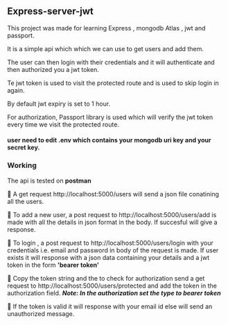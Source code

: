 ## Express-server-jwt
  This project was made for learning Express , mongodb Atlas , jwt and passport.
  
  It is a simple api which which we can use to get users and add them.

  The user can then login with their credentials and it will authenticate and then authorized you a jwt token.
  
  Te jwt token is used to visit the protected route and is used to skip login in again.
  
  By default jwt expiry is set to 1 hour.
  
  For authorization, Passport library is used which will verify the jwt token every time we visit the protected route.
  
  #### user need to edit .env which contains your mongodb uri key and your secret key.
  
  ### Working
  The api is tested on **postman**
  
  
  🔵 A get request http://localhost:5000/users will send a json file conatining all the users.
  
  🔵 To add a new user, a post request to http://localhost:5000/users/add is made with all the details in json format in the body. 
  If succesful will give a response.
  
  🔵 To login , a post request to  http://localhost:5000/users/login with your credentials 
  i.e. email and password in body of the request is made. 
  If user exists it will response with a json data containing your 
  details and a jwt token in the form **'bearer token'**
  
  🔵 Copy the token string and the to check for authorization 
  send a get request to http://localhost:5000/users/protected and add the token in the authorization field.
  **_Note: In the authorization set the type to bearer token_**
 
 🔵 If the token is valid it will response with your email id else will send an unauthorized message.

